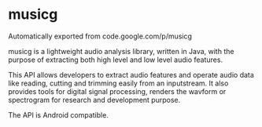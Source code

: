 # musicg
Automatically exported from code.google.com/p/musicg

musicg is a lightweight audio analysis library, written in Java, with the purpose of extracting both high level and low level audio features.

This API allows developers to extract audio features and operate audio data like reading, cutting and trimming easily from an inputstream. It also provides tools for digital signal processing, renders the wavform or spectrogram for research and development purpose.

The API is Android compatible. 
